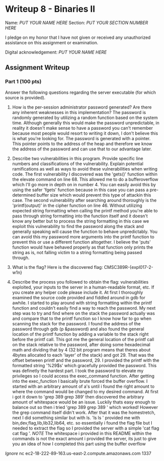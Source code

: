 # Writeup 8 - Binaries II

Name: *PUT YOUR NAME HERE*
Section: *PUT YOUR SECTION NUMBER HERE*

I pledge on my honor that I have not given or received any unauthorized assistance on this assignment or examination.

Digital acknowledgement: *PUT YOUR NAME HERE*

## Assignment Writeup

### Part 1 (100 pts)
Answer the following questions regarding the server executable (for which source is provided).

1. How is the per-session administrator password generated? Are there any inherent weaknesses in this implementation?
	The password is randomly generated by utilizing a random function based on the system time. Although generally this would make the password unpredictable, in reality it doesn't make sense to have a password you can't remember because most people would resort to writing it down, I don't believe this is what you're looking for. The password is generated with a pointer. This pointer points to the address of the heap and therefore we know the address of the password and can use that to our advantage later.

2. Describe two vulnerabilities in this program. Provide specific line numbers and classifications of the vulnerability. Explain potential ramifications as well as ways to avoid these vulnerabilities when writing code.
	The first vulnerability I discovered was the 'gets()' function within the elevate command on line 68. This allowed me to do a bufferoverflow which I'll go more in depth on in number 4. You can easily avoid this by using the safer 'fgets' function because in this case you can pass a pre-determined buffer size which would prevent this type of attackin this case.
	The second vulnerability after searching around thoroughly is the 'printf(output)' in the cipher function on line 46. Without utilizing expected string formatting when calling the printf method you're able to pass through string formatting  into the function itself and it doesn't know any better but to process the string formatting in this case we exploit this vulnerability to find the password along the stack and generally speaking will cause the function to behave unpredictably. You can avoid this my password more arguments into the printf function to prevent this or use a different function altogether. I believe the 'puts' function would have behaved properly as that function only prints the string as is, not falling victim to a string formatting being passed through.
 
3. What is the flag?
	Here is the discovered flag: CMSC389R-{expl017-2-w1n}
 
4. Describe the process you followed to obtain the flag: vulnerabilities exploited, your inputs to the server in a human-readable format, etc. If you create any helper code please include it.
	At first I thoroughly examined the source code provided and fiddled around in gdb for awhile. I started to play around with string formatting within the printf function and couldn't easily find a way to reach the password. My next step was to try and find where on the stack the password actually was and compare that to the printf function so I know how far to go when scanning the stack for the password. I found the address of the password through gdb (p &password) and also found the general location of the printf function by adding a variable to the stack right before the printf call. This got me the general location of the printf call on the stack relative to the password, after doing some hexadecimal math and dividing that by 4 (32 bit program means that theres about 4bytes allocated to each 'layer' of the stack) and got 29. That was the offset between printf and the password, 29. I provided the printf with the formatted string '%29$s' which gracefully provided the password. This was definetly the hardest part. I took the password to elevate my privileges so I could access the exec_command function. After getting into the exec_function I basically brute forced the buffer overflow. I started with an arbitrary amount of a's until i found the right amount to where the command would be changed to my desired command. At first i got it down to 'grep 389                             grep 389' then discovered the arbitrary amount of whitespace would be an issue. Luckily thats easy enough to balance out so then i tried 'grep 389                       grep 389                          ' which worked! However the grep command itself didn't work. After that it was the homestretch, next I did something similar but with ls. 'ls                                  ls                           ' provided me with bin,dev,flag,lib,lib32,lib64, etc. so essentially i found the flag file but I needed to extract the flag so I provided the server with a simple 'cat flag                           cat flag                            '.
*NOTE* The whitespace i provided in this README within the commands is not the exact amount i provided the server, its just to give you an idea of how I completed this part using the buffer overflow

*Ignore* nc ec2-18-222-89-163.us-east-2.compute.amazonaws.com 1337

